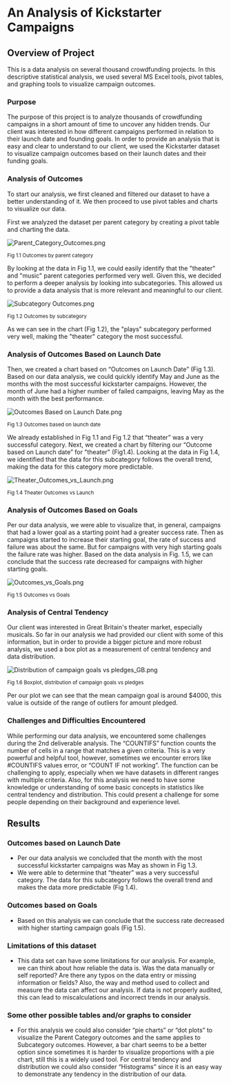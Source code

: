 # An Analysis of Kickstarter Campaigns

## Overview of Project

This is a data analysis on several thousand crowdfunding projects. In this descriptive statistical analysis, we used several MS Excel tools, pivot tables, and graphing tools to visualize campaign outcomes.

### Purpose

The purpose of this project is to analyze thousands of crowdfunding campaigns in a short amount of time to uncover any hidden trends. Our client was interested in how different campaigns performed in relation to their launch date and founding goals. In order to provide an analysis that is easy and clear to understand to our client, we used the Kickstarter dataset to visualize campaign outcomes based on their launch dates and their funding goals.

### Analysis of Outcomes

To start our analysis, we first cleaned and filtered our dataset to have a better understanding of it. We then proceed to use pivot tables and charts to visualize our data. 

First we analyzed the dataset per parent category by creating a pivot table and charting the data.

![Parent_Category_Outcomes.png](charts/Parent%20Category%20Outcomes.png)

<sub>Fig 1.1 Outcomes by parent category
  

By looking at the data in Fig 1.1, we could easily identify that the "theater" and "music" parent categories performed very well. Given this, we decided to perform a deeper analysis by looking into subcategories. This allowed us to provide a data analysis that is more relevant and meaningful to our client.

![Subcategory Outcomes.png](charts/Subcategory%20Outcomes.png)

<sub>Fig 1.2 Outcomes by subcategory

As we can see in the chart (Fig 1.2), the "plays" subcategory performed very well, making the "theater" category the most successful.

### Analysis of Outcomes Based on Launch Date

Then, we created a chart based on “Outcomes on Launch Date” (Fig 1.3). Based on our data analysis, we could quickly identify May and June as the months with the most successful kickstarter campaigns. However, the month of June had a higher number of failed campaigns, leaving May as the month with the best performance.

![Outcomes Based on Launch Date.png](charts/Outcomes%20Based%20on%20Launch%20Date.png)


<sub>Fig 1.3 Outcomes based on launch date

We already established in Fig 1.1 and Fig 1.2 that “theater” was a very successful category. Next, we created a chart by filtering our “Outcome based on Launch date” for "theater" (Fig1.4). Looking at the data in Fig 1.4, we identified that the data for this subcategory follows the overall trend, making the data for this category more predictable.

![Theater_Outcomes_vs_Launch.png](resources/Theater_Outcomes_vs_Launch.png)

<sub>Fig 1.4 Theater Outcomes vs Launch

### Analysis of Outcomes Based on Goals

Per our data analysis, we were able to visualize that, in general, campaigns that had a lower goal as a starting point had a greater success rate. Then as campaigns started to increase their starting goal, the rate of success and failure was about the same. But for campaigns with very high starting goals the failure rate was higher. Based on the data analysis in Fig. 1.5, we can conclude that the success rate decreased for campaigns with higher starting goals.  

![Outcomes_vs_Goals.png](resources/Outcomes_vs_Goals.png)

<sub>Fig 1.5 Outcomes vs Goals

### Analysis of Central Tendency

Our client was interested in Great Britain's theater market, especially musicals. So far in our analysis we had provided our client with some of this information, but in order to provide a bigger picture and more robust analysis, we used a box plot as a measurement of central tendency and data distribution. 

![Distribution of campaign goals vs pledges_GB.png](charts/Distribution%20of%20campaign%20goals%20vs%20pledges_GB.png)

<sub>Fig 1.6 Boxplot, distribution of campaign goals vs pledges

Per our plot we can see that the mean campaign goal is around $4000, this value is outside of the range of outliers for amount pledged.

### Challenges and Difficulties Encountered

While performing our data analysis, we encountered some challenges during the 2nd deliverable analysis. The “COUNTIFS” function counts the number of cells in a range that matches a given criteria. This is a very powerful and helpful tool, however, sometimes we encounter errors like #COUNTIFS values error, or “COUNT IF not working”. The function can be challenging to apply, especially  when we have datasets in different ranges with multiple criteria. Also, for this analysis we need to have some knowledge or understanding of some basic concepts in statistics like central tendency and distribution. This could present a challenge for some people depending on their background and experience level. 

## Results

### Outcomes based on Launch Date

- Per our data analysis we concluded that the month with the most successful kickstarter campaigns was May as shown in Fig 1.3.
- We were able to determine that “theater” was a very successful category. The data for this subcategory follows the overall trend and makes the data more predictable (Fig 1.4).

### Outcomes based on Goals

- Based on this analysis we can conclude that the success rate decreased with higher starting campaign goals (Fig 1.5). 

### Limitations of this dataset
  
- This data set can have some limitations for our analysis. For example, we can think about how reliable the data is. Was the data manually or self reported? Are there any typos on the data entry or missing information or fields? Also, the way and method used to collect and measure the data can affect our analysis. If data is not properly audited, this can lead to miscalculations and incorrect trends in our analysis.
  
### Some other possible tables and/or graphs to consider
  
- For this analysis we could also consider “pie charts” or “dot plots” to visualize the Parent Category outcomes and the same applies to Subcategory outcomes. However, a bar chart seems to be a better option since sometimes it is harder to visualize proportions with a pie chart, still this is a widely used tool.  For central tendency and distribution we could also consider “Histograms” since it is an easy way to demonstrate any tendency in the distribution of our data. 


